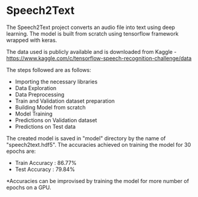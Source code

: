 # Speech2Text
The Speech2Text project converts an audio file into text using deep learning. The model is built from scratch using tensorflow framework wrapped with keras.  

The data used is publicly available and is downloaded from Kaggle - https://www.kaggle.com/c/tensorflow-speech-recognition-challenge/data

The steps followed are as follows:
- Importing the necessary libraries
- Data Exploration
- Data Preprocessing
- Train and Validation dataset preparation
- Building Model from scratch
- Model Training
- Predictions on Validation dataset
- Predictions on Test data

The created model is saved in "model" directory by the name of "speech2text.hdf5".
The accuracies achieved on training the model for 30 epochs are:
- Train Accuracy : 86.77%
- Test Accuracy : 79.84%

*Accuracies can be improvised by training the model for more number of epochs on a GPU.
